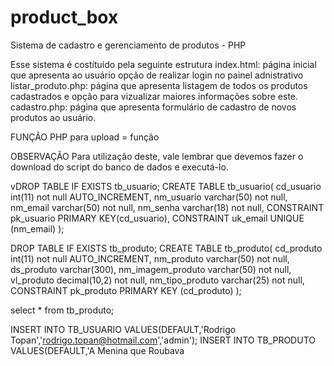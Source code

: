 # product_box
Sistema de cadastro e gerenciamento de produtos - PHP

Esse sistema é costítuído pela seguinte estrutura
  index.html: página inicial que apresenta ao usuário opção de realizar login no painel adnistrativo
  listar_produto.php: página que apresenta listagem de todos os produtos cadastrados e opção para vizualizar maiores informações sobre este.
  cadastro.php: página que apresenta formulário de cadastro de novos produtos ao usuário.
  
  
FUNÇÃO PHP para upload = função
  
 
 
 OBSERVAÇÃO
  Para utilização deste, vale lembrar que devemos fazer o download do script do banco de dados e executá-lo.
  
  vDROP TABLE IF EXISTS tb_usuario;
CREATE TABLE tb_usuario(
  cd_usuario int(11) not null AUTO_INCREMENT,
  nm_usuario varchar(50) not null,
  nm_email varchar(50) not null,
  nm_senha varchar(18) not null,
  CONSTRAINT pk_usuario PRIMARY KEY(cd_usuario),
  CONSTRAINT uk_email UNIQUE (nm_email)
);


DROP TABLE IF EXISTS tb_produto;
CREATE TABLE tb_produto(
  cd_produto int(11) not null AUTO_INCREMENT,
  nm_produto varchar(50) not null,
  ds_produto varchar(300),
  nm_imagem_produto varchar(50) not null,
  vl_produto decimal(10,2) not null,
  nm_tipo_produto varchar(25) not null,
  CONSTRAINT pk_produto PRIMARY KEY (cd_produto)
);

select * from tb_produto;

INSERT INTO TB_USUARIO VALUES(DEFAULT,'Rodrigo Topan','rodrigo.topan@hotmail.com','admin');
INSERT INTO TB_PRODUTO VALUES(DEFAULT,'A Menina que Roubava
  
  
  
  
